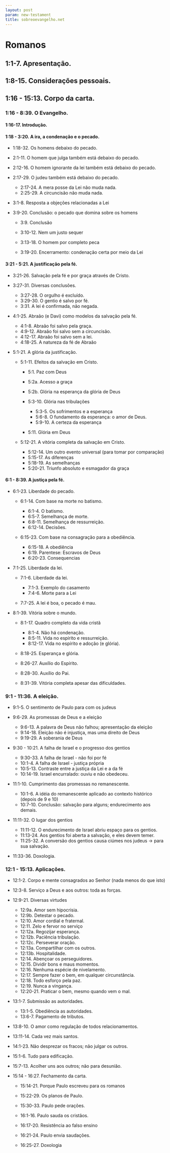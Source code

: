 ```yaml
---
layout: post
param: new-testament
title: sobreoevangelho.net
---
```


# Romanos

## 1:1-7. Apresentação.
## 1:8-15. Considerações pessoais.
## 1:16 - 15:13. Corpo da carta.
	
### 1:16 - 8:39. O Evangelho.

#### 1:16-17. Introdução.
	
#### 1:18 - 3:20. A ira, a condenação e o pecado.
	
- 1:18-32. Os homens debaixo do pecado.
- 2:1-11. O homem que julga também está debaixo do pecado.
- 2:12-16. O homem ignorante da lei também está debaixo do pecado.
- 2:17-29. O judeu também está debaixo do pecado.
		
	- 2:17-24. A mera posse da Lei não muda nada.
	- 2:25-29. A circuncisão não muda nada.
			
- 3:1-8. Resposta a objeções relacionadas a Lei
- 3:9-20. Conclusão: o pecado que domina sobre os homens
			
	- 3:9. Conclusão
			
	- 3:10-12. Nem um justo sequer
	- 3:13-18. O homem por completo peca
			
	- 3:19-20. Encerramento: condenação certa por meio da Lei
	
#### 3:21 - 5:21. A justificação pela fé.
	
- 3:21-26. Salvação pela fé e por graça através de Cristo.
- 3:27-31. Diversas conclusões.
		
	- 3:27-28. O orgulho é excluído.
	- 3:29-30. O gentio é salvo por fé.
	- 3:31. A lei é confirmada, não negada.
	
- 4:1-25. Abraão (e Davi) como modelos da salvação pela fé.
		
	- 4:1-8. Abraão foi salvo pela graça.
	- 4:9-12. Abraão foi salvo sem a circuncisão.
	- 4:12-17. Abraão foi salvo sem a lei.
	- 4:18-25. A natureza da fé de Abraão
	
- 5:1-21. A glória da justificação. 
		
	- 5:1-11. Efeitos da salvação em Cristo.
				
		- 5:1. Paz com Deus
		- 5:2a. Acesso a graça
		- 5:2b. Glória na esperança da glória de Deus
		- 5:3-10. Glória nas tribulações
					
			- 5:3-5. Os sofrimentos e a esperança
			- 5:6-8. O fundamento da esperança: o amor de Deus.
			- 5:9-10. A certeza da esperança
					
		- 5:11. Glória em Deus
			
	- 5:12-21. A vitória completa da salvação em Cristo.
			
		- 5:12-14. Um outro evento universal (para tomar por comparação)
		- 5:15-17. As diferenças
		- 5:18-19. As semelhanças
		- 5:20-21. Triunfo absoluto e esmagador da graça
	
#### 6:1 - 8:39. A justiça pela fé.
		
- 6:1-23. Liberdade do pecado.
		
	- 6:1-14. Com base na morte no batismo.
			
		- 6:1-4. O batismo.
		- 6:5-7. Semelhança de morte.
		- 6:8-11. Semelhança de ressurreição.
		- 6:12-14. Decisões.
			
	- 6:15-23. Com base na consagração para a obediência.
			
		- 6:15-18. A obediência
		- 6:19. Parentese: Escravos de Deus
		- 6:20-23. Consequencias
		
- 7:1-25. Liberdade da lei.
	
	- 7:1-6. Liberdade da lei.
		
		- 7:1-3. Exemplo do casamento
		- 7:4-6. Morte para a Lei
		
	- 7:7-25. A lei é boa, o pecado é mau.
			
- 8:1-39. Vitória sobre o mundo.
	
	- 8:1-17. Quadro completo da vida cristã
	
		- 8:1-4. Não há condenação.
		- 8:5-11. Vida no espírito e ressurreição.
		- 8:12-17. Vida no espírito e adoção (e glória).
	
	- 8:18-25. Esperança e glória.
	- 8:26-27. Auxílio do Espírito.
	- 8:28-30. Auxílio do Pai.
	- 8:31-39. Vitória completa apesar das dificuldades.
		
### 9:1 - 11:36. A eleição.

- 9:1-5. O sentimento de Paulo para com os judeus
- 9:6-29. As promessas de Deus e a eleição

	- 9:6-13. A palavra de Deus não falhou; apresentação da eleição
	- 9:14-18. Eleição não é injustiça, mas uma direito de Deus
	- 9:19-29. A soberania de Deus

- 9:30 - 10:21. A falha de Israel e o progresso dos gentios
	
	- 9:30-33. A falha de Israel - não foi por fé
	- 10:1-4. A falha de Israel - justiça própria
	- 10:5-13. Contraste entre a justiça da Lei e a da fé
	- 10:14-19. Israel encurralado: ouviu e não obedeceu.
	
- 11:1-10. Cumprimento das promessas no remanescente.
	
	- 10:1-6. A idéia do remanescente aplicado ao contexto histórico (depois de 9 e 10)
	- 10:7-10. Conclusão: salvação para alguns; endurecimento aos demais.

- 11:11-32. O lugar dos gentios

	- 11:11-12. O endurecimento de Israel abriu espaço para os gentios.
	- 11:13-24. Aos gentios foi aberta a salvação, e eles devem temer.
	- 11:25-32. A conversão dos gentios causa ciúmes nos judeus -> para sua salvação.

- 11:33-36. Doxologia.
	
### 12:1 - 15:13. Aplicações.

- 12:1-2. Corpo e mente consagrados ao Senhor (nada menos do que isto)
- 12:3-8. Serviço a Deus e aos outros: toda as forças.
- 12:9-21. Diversas virtudes

	- 12:9a. Amor sem hipocrisia.
	- 12:9b. Detestar o pecado.
	- 12:10. Amor cordial e fraternal.
	- 12:11. Zelo e fervor no serviço
	- 12:12a. Regozijar esperança.
	- 12:12b. Paciência tribulação.
	- 12:12c. Perseverar oração.
	- 12:13a. Compartilhar com os outros.
	- 12:13b. Hospitalidade.
	- 12:14. Abençoar os perseguidores.
	- 12:15. Dividir bons e maus momentos.
	- 12:16. Nenhuma espécie de nivelamento.
	- 12:17. Sempre fazer o bem, em qualquer circunstância.
	- 12:18. Todo esforço pela paz.
	- 12:19. Nunca a vingança.
	- 12:20-21. Praticar o bem, mesmo quando vem o mal.
	
- 13:1-7. Submissão as autoridades.

	- 13:1-5. Obediência as autoridades.
	- 13:6-7. Pagamento de tributos.
	
- 13:8-10. O amor como regulação de todos relacionamentos.
- 13:11-14. Cada vez mais santos.
- 14:1-23. Não desprezar os fracos; não julgar os outros.
- 15:1-6. Tudo para edificação.
- 15:7-13. Acolher uns aos outros; não para desunião.
		
- 15:14 - 16:27. Fechamento da carta.

	- 15:14-21. Porque Paulo escreveu para os romanos
	- 15:22-29. Os planos de Paulo.
	- 15:30-33. Paulo pede orações.
	
	- 16:1-16. Paulo sauda os cristãos.
	- 16:17-20. Resistência ao falso ensino
	- 16:21-24. Paulo envia saudações.
	- 16:25-27. Doxologia
